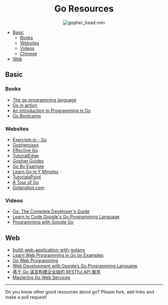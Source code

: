 <h1 align="center">Go Resources</h1>

<p align="center"> 
  <img src="https://user-images.githubusercontent.com/11765228/48174695-01aa0100-e344-11e8-8b31-5e6f05b84184.png" alt="gopher_head-min">
</p>

- [Basic](#basic)
  - [Books](#books)
  - [Websites](#websites)
  - [Videos](#videos)
  - [Chinese](#chinese)
- [Web](#web)

## Basic

### Books

- [The go programming language](https://www.gopl.io)
- [Go in action](https://www.manning.com/books/go-in-action)
- [An Introduction to Programming in Go](https://www.golang-book.com/books/intro)
- [Go Bootcamp](http://www.golangbootcamp.com/book/)

### Websites

- [Exercism.io - Go](http://exercism.io/languages/go)
- [Gophercises](https://gophercises.com)
- [Effective Go](https://golang.org/doc/effective_go.html)
- [TutorialEdge](https://tutorialedge.net/course/golang/)
- [Gopher Guides](https://www.gopherguides.com/)
- [Go By Example](https://gobyexample.com/)
- [Learn Go in Y Minutes](https://learnxinyminutes.com/docs/go/)
- [TutorialsPoint](https://www.tutorialspoint.com/go/)
- [A Tour of Go](https://tour.golang.org/)
- [Golangbot.com](https://golangbot.com/learn-golang-series/)

### Videos

- [Go: The Complete Developer's Guide](https://www.udemy.com/go-the-complete-developers-guide)
- [Learn to Code Google's Go Programming Language](http://bit.ly/2DMm6S7)
- [Programming with Google Go](https://goo.gl/Y1r1bA)

## Web

- [build-web-application-with-golang](https://github.com/astaxie/build-web-application-with-golang)
- [Learn Web Programming in Go by Examples](https://gowebexamples.com/)
- [Go Web Programming](https://www.manning.com/books/go-web-programming)
- [Web Development with Google’s Go Programming Language](https://greatercommons.com/learn/go-language)
- [基于 Go 语言构建企业级的 RESTful API 服务](https://juejin.im/book/5b0778756fb9a07aa632301e)
- [Mastering Go Web Services](https://www.packtpub.com/web-development/mastering-go-web-services)

---

Do you know other good resources about go? Please fork, add links and make a pull request!
